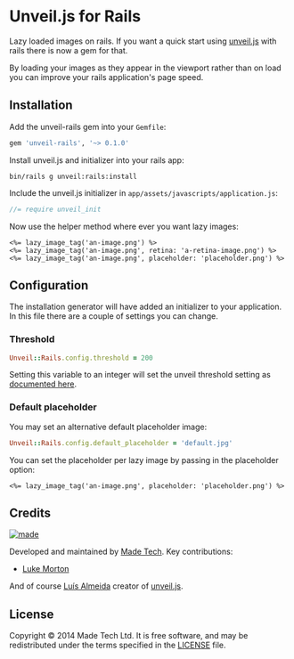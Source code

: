 # Unveil.js for Rails

Lazy loaded images on rails. If you want a quick start using
[unveil.js][unveil-github] with rails there is now a gem for that.

By loading your images as they appear in the viewport rather than on load you
can improve your rails application's page speed.

## Installation

Add the unveil-rails gem into your `Gemfile`:

``` ruby
gem 'unveil-rails', '~> 0.1.0'
```

Install unveil.js and initializer into your rails app:

```
bin/rails g unveil:rails:install
```

Include the unveil.js initializer in `app/assets/javascripts/application.js`:

``` js
//= require unveil_init
```

Now use the helper method where ever you want lazy images:

```erb
<%= lazy_image_tag('an-image.png') %>
<%= lazy_image_tag('an-image.png', retina: 'a-retina-image.png') %>
<%= lazy_image_tag('an-image.png', placeholder: 'placeholder.png') %>
```

## Configuration

The installation generator will have added an initializer to your application.
In this file there are a couple of settings you can change.

### Threshold

``` ruby
Unveil::Rails.config.threshold = 200
```

Setting this variable to an integer will set the unveil threshold setting
as [documented here][unveil-docs].

### Default placeholder

You may set an alternative default placeholder image:

``` ruby
Unveil::Rails.config.default_placeholder = 'default.jpg'
```

You can set the placeholder per lazy image by passing in the placeholder option:

``` erb
<%= lazy_image_tag('an-image.png', placeholder: 'placeholder.png') %>
```

## Credits

[![made](https://s3-eu-west-1.amazonaws.com/made-assets/googleapps/google-apps.png)][made]

Developed and maintained by [Made Tech][made]. Key contributions:

 * [Luke Morton](https://github.com/DrPheltRight)

And of course [Luís Almeida][luis-github] creator of [unveil.js][unveil-github].

## License

Copyright © 2014 Made Tech Ltd. It is free software, and may be
redistributed under the terms specified in the [LICENSE][license] file.

[made]: http://www.madetech.co.uk?ref=github&repo=cf-deploy
[license]: https://github.com/madebymade/cf-deploy/blob/master/LICENSE
[unveil-github]: https://github.com/luis-almeida/unveil
[unveil-docs]: http://luis-almeida.github.io/unveil/
[luis-github]: https://github.com/luis-almeida
